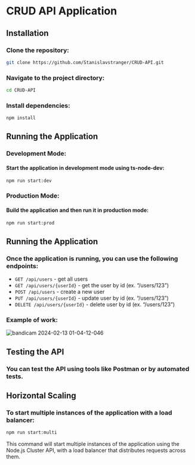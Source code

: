 # CRUD API Application

## Installation

### Clone the repository:

```bash
git clone https://github.com/Stanislavstranger/CRUD-API.git
```

### Navigate to the project directory:

```bash
cd CRUD-API
```

### Install dependencies:

```bash
npm install
```

## Running the Application

### Development Mode:

#### Start the application in development mode using ts-node-dev:

```bash
npm run start:dev
```

### Production Mode:

#### Build the application and then run it in production mode:

```bash
npm run start:prod
```

## Running the Application

### Once the application is running, you can use the following endpoints:

- `GET /api/users` - get all users
- `GET /api/users/{userId}` - get the user by id (ex. “/users/123”)
- `POST /api/users` - create a new user
- `PUT /api/users/{userId}` - update user by id (ex. “/users/123”)
- `DELETE /api/users/{userId}` - delete user by id (ex. “/users/123”)

### Example of work:

![bandicam 2024-02-13 01-04-12-046](https://github.com/Stanislavstranger/CRUD-API/assets/119806888/1dd6ef20-aff9-4a29-a5fd-4654793dcc00)

## Testing the API

### You can test the API using tools like Postman or by automated tests.

## Horizontal Scaling

### To start multiple instances of the application with a load balancer:

```bash
npm run start:multi
```

This command will start multiple instances of the application using the Node.js Cluster API, with a load balancer that distributes requests across them.